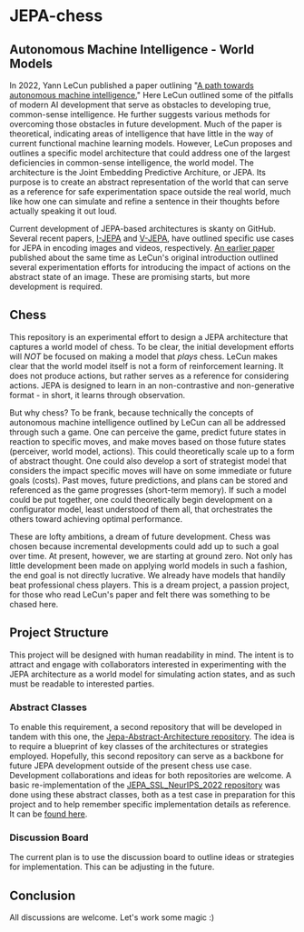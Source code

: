 # JEPA-chess

## Autonomous Machine Intelligence - World Models

In 2022, Yann LeCun published a paper outlining "[A path towards autonomous machine intelligence.](https://openreview.net/pdf?id=BZ5a1r-kVsf)" Here LeCun outlined some of the pitfalls of modern AI development that serve as obstacles to developing true, common-sense intelligence. He further suggests various methods for overcoming those obstacles in future development. Much of the paper is theoretical, indicating areas of intelligence that have little in the way of current functional machine learning models. However, LeCun proposes and outlines a specific model architecture that could address one of the largest deficiencies in common-sense intelligence, the world model. The architecture is the Joint Embedding Predictive Architure, or JEPA. Its purpose is to create an abstract representation of the world that can serve as a reference for safe experimentation space outside the real world, much like how one can simulate and refine a sentence in their thoughts before actually speaking it out loud.

Current development of JEPA-based architectures is skanty on GitHub. Several recent papers, [I-JEPA](https://arxiv.org/abs/2301.08243) and [V-JEPA](https://openreview.net/pdf?id=WFYbBOEOtv), have outlined specific use cases for JEPA in encoding images and videos, respectively. [An earlier paper](https://arxiv.org/abs/2211.10831) published about the same time as LeCun's original introduction outlined several experimentation efforts for introducing the impact of actions on the abstract state of an image. These are promising starts, but more development is required.

## Chess

This repository is an experimental effort to design a JEPA architecture that captures a world model of chess. To be clear, the initial development efforts will _NOT_ be focused on making a model that _plays_ chess. LeCun makes clear that the world model itself is not a form of reinforcement learning. It does not produce actions, but rather serves as a reference for considering actions. JEPA is designed to learn in an non-contrastive and non-generative format - in short, it learns through observation.

But why chess? To be frank, because technically the concepts of autonomous machine intelligence outlined by LeCun can all be addressed through such a game. One can perceive the game, predict future states in reaction to specific moves, and make moves based on those future states (perceiver, world model, actions). This could theoretically scale up to a form of abstract thought. One could also develop a sort of strategist model that considers the impact specific moves will have on some immediate or future goals (costs). Past moves, future predictions, and plans can be stored and referenced as the game progresses (short-term memory). If such a model could be put together, one could theoretically begin development on a configurator model, least understood of them all, that orchestrates the others toward achieving optimal performance.

These are lofty ambitions, a dream of future development. Chess was chosen because incremental developments could add up to such a goal over time. At present, however, we are starting at ground zero. Not only has little development been made on applying world models in such a fashion, the end goal is not directly lucrative. We already have models that handily beat professional chess players. This is a dream project, a passion project, for those who read LeCun's paper and felt there was something to be chased here.

## Project Structure

This project will be designed with human readability in mind. The intent is to attract and engage with collaborators interested in experimenting with the JEPA architecture as a world model for simulating action states, and as such must be readable to interested parties. 

### Abstract Classes

To enable this requirement, a second repository that will be developed in tandem with this one, the [Jepa-Abstract-Architecture repository](https://github.com/CCranney/JEPA-Abstract-Architecture). The idea is to require a blueprint of key classes of the architectures or strategies employed. Hopefully, this second repository can serve as a backbone for future JEPA development outside of the present chess use case. Development collaborations and ideas for both repositories are welcome. A basic re-implementation of the [JEPA_SSL_NeurIPS_2022 repository](https://github.com/vladisai/JEPA_SSL_NeurIPS_2022) was done using these abstract classes, both as a test case in preparation for this project and to help remember specific implementation details as reference. It can be [found here](https://github.com/CCranney/JEPA-dot-tracking).

### Discussion Board

The current plan is to use the discussion board to outline ideas or strategies for implementation. This can be adjusting in the future.

## Conclusion

All discussions are welcome. Let's work some magic :)
